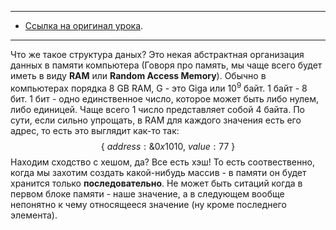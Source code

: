 
---
- [Ссылка на оригинал урока](https://neetcode.io/courses/dsa-for-beginners/1).
---

Что же такое структура даных? Это некая абстрактная организация данных в памяти компьютера (Говоря про память, мы чаще всего будет иметь в виду __RAM__ или **Random Access Memory**).
Обычно в компьютерах порядка 8 GB RAM, G - это Giga или $10^9$ байт. 1 байт - 8 бит. 1 бит - одно единственное число, которое может быть либо нулем, либо единицей. Чаще всего 1 число представляет собой 4 байта.
По сути, если сильно упрощать, в RAM для каждого значения есть его адрес, то есть это выглядит как-то так:
$$\{ \ address : \&0x1010,\ value : 77\ \}$$
Находим сходство с хешом, да? Все есть хэш!
То есть соотвественно, когда мы захотим создать какой-нибудь массив - в памяти он будет хранится только __последовательно__. Не может быть ситаций когда в первом блоке памяти - наше значение, а в следующем вообще непонятно к чему относящееся значение (ну кроме последнего элемента).

